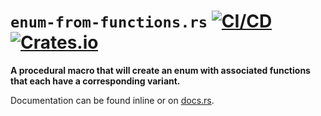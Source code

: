 # `enum-from-functions.rs` [![CI/CD](https://github.com/speelbarrow/enum-from-functions.rs/actions/workflows/cicd.yml/badge.svg)](https://github.com/speelbarrow/enum-from-functions.rs/actions/workflows/cicd.yml) [![Crates.io](https://img.shields.io/crates/v/enum-from-functions.svg)](https://crates.io/crates/enum-from-functions)

**A procedural macro that will create an enum with associated functions that each have a corresponding variant.**

Documentation can be found inline or on [docs.rs](https://docs.rs/crates/enum-from-functions).
